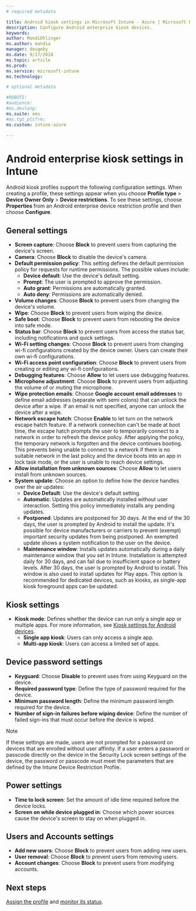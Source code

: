 ```yaml
---
# required metadata

title: Android kiosk settings in Microsoft Intune - Azure | Microsoft Docs
description: Configure Android enterprsie kiosk devices. 
keywords:
author: MandiOhlinger
ms.author: mandia
manager: dougeby
ms.date: 9/17/2018
ms.topic: article
ms.prod:
ms.service: microsoft-intune
ms.technology:

# optional metadata

#ROBOTS:
#audience:
#ms.devlang:
ms.suite: ems
#ms.tgt_pltfrm:
ms.custom: intune-azure

---
```


# Android enterprise kiosk settings in Intune

Android kiosk profiles support the following configuration settings. When creating a profile, these settings appear when you choose **Profile type** > **Device Owner Only** > **Device restrictions**. To see these settings, choose **Properties** from an Android enterprise device restriction profile and then choose **Configure**.

## General settings

- **Screen capture**: Choose **Block** to prevent users from capturing the device's screen.
- **Camera**: Choose **Block** to disable the device's camera.
- **Default permission policy**: This setting defines the default permission policy for requests for runtime permissions. The possible values include:
    - **Device default**: Use the device's default setting.
    - **Prompt**: The user is prompted to approve the permission.
    - **Auto grant**: Permissions are automatically granted.
    - **Auto deny**: Permissions are automatically denied.
- **Volume changes**: Choose **Block** to prevent users from changing the device's volume.
- **Wipe**: Choose **Block** to prevent users from wiping the device.
- **Safe boot**: Choose **Block** to prevent users from rebooting the device into safe mode.
- **Status bar**: Choose **Block** to prevent users from access the status bar, including notifications and quick settings.
- **Wi-Fi setting changes**: Choose **Block** to prevent users from changing wi-fi configurations created by the device owner. Users can create their own wi-fi configurations.
- **Wi-Fi access point configuration**: Choose **Block** to prevent users from creating or editing any wi-fi configurations.
- **Debugging features**: Choose **Allow** to let users use debugging features.
- **Microphone adjustment**: Choose **Block** to prevent users from adjusting the volume of or muting the microphone.
- **Wipe protection emails**: Choose **Google account email addresses** to define  email addresses (separate with semi colons) that can unlock the device after a wipe. If an email is not specified, anyone can unlock the device after a wipe.
- **Network escape hatch**: Choose **Enable** to let turn on the network escape hatch feature. If a network connection can't be made at boot time, the escape hatch prompts the user to temporarily connect to a network in order to refresh the device policy. After applying the policy, the temporary network is forgotten and the device continues booting. This prevents being unable to connect to a network if there is no suitable network in the last policy and the device boots into an app in lock task mode, or the user is unable to reach device settings.
- **Allow installation from unknown sources**: Choose **Allow** to let users install from unknown sources.
- **System update**: Choose an option to define how the device handles over the air updates:
    - **Device Default**: Use the device's default setting.
    - **Automatic**: Updates are automatically installed without user interaction. Setting this policy immediately installs any pending updates.
    - **Postponed**: Updates are postponed for 30 days. At the end of the 30 days, the user is prompted by Android to install the update. It's possible for device manufacturers or carriers to prevent (exempt) important security updates from being postponed. An exempted update shows a system notification to the user on the device. 
    - **Maintenance window**: Installs updates automatically during a daily maintenance window that you set in Intune. Installation is attempted daily for 30 days, and can fail due to insufficient space or battery levels. After 30 days, the user is prompted by Android to install. This window is also used to install updates for Play apps. This option is recommended for dedicated devices, such as kiosks, as single-app kiosk foreground apps can be updated. 

## Kiosk settings

- **Kiosk mode**: Defines whether the device can run only a single app or multiple apps. For more information, see [Kiosk settings for Android devices](android-kiosk-settings.md).
    - **Single app kiosk**: Users can only access a single app.
    - **Multi-app kiosk**: Users can access a limited set of apps.

## Device password settings

- **Keyguard**: Choose **Disable** to prevent uses from using Keyguard on the device.
- **Required password type**: Define the type of password required for the device.
- **Minimum password length**: Define the minimum password length required for the device.
- **Number of sign-in failures before wiping device**: Define the number of failed sign-ins that must occur before the device is wiped.

> [!Note] 
> If these settings are made, users are not prompted for a password on devices that are enrolled without user affinity. If a user enters a password or passcode directly on the device in the Security Lock screen settings of the device, the password or passcode must meet the parameters that are defined by the Intune Device Restriction Profile.

## Power settings

- **Time to lock screen**: Set the amount of idle time required before the device locks.
- **Screen on while device plugged in**: Choose which power sources cause the device's screen to stay on when plugged in.

## Users and Accounts settings

- **Add new users**: Choose **Block** to prevent users from adding new users.
- **User removal**: Choose **Block** to prevent users from removing users.
- **Account changes**: Choose **Block** to prevent users from modifying accounts.

## Next steps
[Assign the profile](device-profile-assign.md) and [monitor its status](device-profile-monitor.md).




